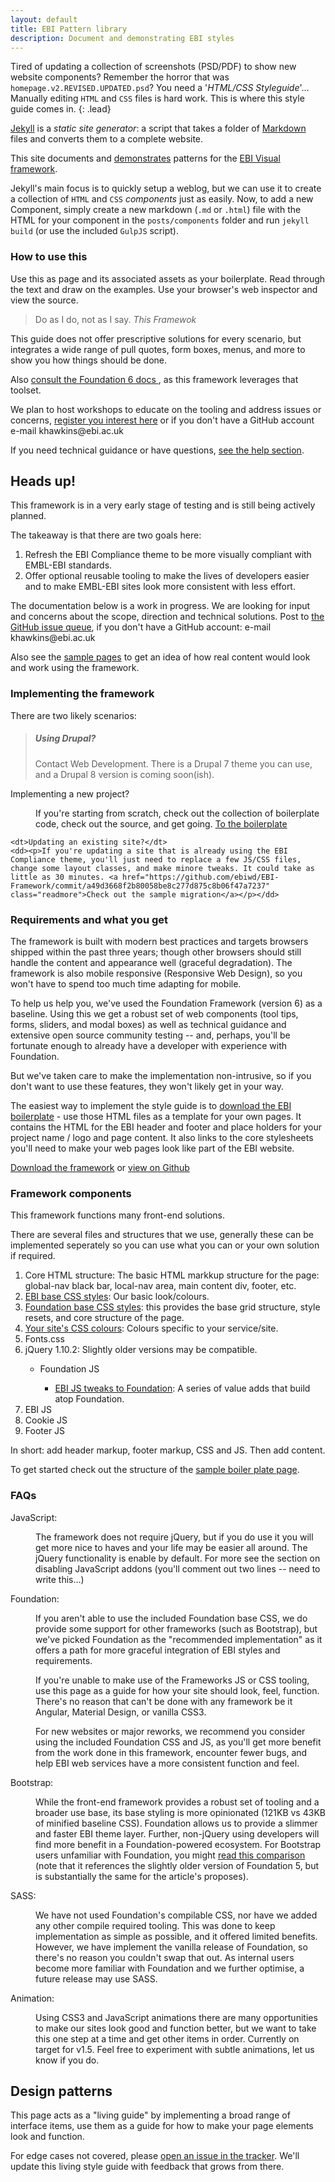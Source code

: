 ```yaml
---
layout: default
title: EBI Pattern library
description: Document and demonstrating EBI styles
---
```


<section id="overview" data-magellan-target="overview">

  Tired of updating a collection of screenshots (PSD/PDF) to show new website components? Remember the horror that was `homepage.v2.REVISED.UPDATED.psd`? You need a '*HTML/CSS Styleguide*'… Manually editing `HTML` and `CSS` files is hard work. This is where this style guide comes in.
  {: .lead}

  [Jekyll](http://jekyllrb.com) is a *static site generator*: a script that takes a folder of [Markdown](http://daringfireball.net/projects/markdown/) files and converts them to a complete website.

  This site documents and [demonstrates](https://ebiwd.github.io/EBI-Pattern-library/) patterns for the [EBI Visual framework](https://github.com/ebiwd/EBI-Framework).

  Jekyll's main focus is to quickly setup a weblog, but we can use it to create a collection of `HTML` and `CSS` *components* just as easily. Now, to add a new Component, simply create a new markdown (`.md` or `.html`) file with the HTML for your component in the `posts/components` folder and run `jekyll build` (or use the included `GulpJS` script).

  <h3>How to use this</h3>
  Use this as page and its associated assets as your boilerplate. Read through the text and draw on the examples. Use your browser's web inspector and view the source.
  <blockquote class="float-left">
    Do as I do, not as I say.
    <cite>This Framewok</cite>
  </blockquote>
  <p>This guide does not offer prescriptive solutions for every scenario, but integrates a wide range of pull quotes, form boxes, menus, and more to show you how things should be done.</p>
  <p>Also <a href="http://foundation.zurb.com/sites/docs/global.html">consult the Foundation 6 docs <i class="icon icon-generic" data-icon="x"></i></a>, as this framework leverages that toolset.</p>
  <p>We plan to host workshops to educate on the tooling and address issues or concerns, <a href="https://github.com/ebiwd/EBI-Framework/issues/1">register you interest here</a> or if you don't have a GitHub account e-mail khawkins@ebi.ac.uk</p>
  <p>If you need technical guidance or have questions, <a href="#help">see the help section</a>.</p>

  <div class="callout warning">
    <h1 class="training-color"><span class="icon icon-generic " data-icon="U"></span> Heads up!</h1>
    <p>This framework is in a very early stage of testing and is still being actively planned.</p>
    <p>The takeaway is that there are two goals here:</p>
    <ol>
      <li>Refresh the EBI Compliance theme to be more visually compliant with EMBL-EBI standards.</li>
      <li>Offer optional reusable tooling to make the lives of developers easier and to make EMBL-EBI sites look more consistent with less effort.</li>
    </ol>
    <p>The documentation below is a work in progress. We are looking for input and concerns about the scope, direction and technical solutions. Post to <a href="https://github.com/ebiwd/EBI-Framework/issues/1">the GitHub issue queue</a>, if you don't have a GitHub account: e-mail khawkins@ebi.ac.uk</p>
    <p>Also see the <a href="sample-site/">sample pages</a> to get an idea of how real content would look and work using the framework.</p>
  </div>

  <h3>Implementing the framework</h3>
  <p>There are two likely scenarios:</p>

  <blockquote class="float-right columns medium-5"><h5>Using Drupal?</h5> Contact Web Development. There is a Drupal 7 theme you can use, and a Drupal 8 version is coming soon(ish).</blockquote>

  <dl>
    <dt>Implementing a new project?</dt>
    <dd><p>If you're starting from scratch, check out the collection of boilerplate code, check out the source, and get going. <a href="https://ebiwd.github.io/EBI-Framework/sample-site/" class="readmore">To the boilerplate</a></p></dd>

    <dt>Updating an existing site?</dt>
    <dd><p>If you're updating a site that is already using the EBI Compliance theme, you'll just need to replace a few JS/CSS files, change some layout classes, and make minore tweaks. It could take as little as 30 minutes. <a href="https://github.com/ebiwd/EBI-Framework/commit/a49d3668f2b80058be8c277d875c8b06f47a7237" class="readmore">Check out the sample migration</a></p></dd>

  </dl>

  <h3>Requirements and what you get</h3>
  <p>The framework is built with modern best practices and targets browsers shipped within the past three years; though other browsers should still handle the content and appearance well (graceful degradation). The framework is also mobile responsive (Responsive Web Design), so you won't have to spend too much time adapting for mobile.</p>
  <p>To help us help you, we've used the Foundation Framework (version 6) as a baseline. Using this we get a robust set of web components (tool tips, forms, sliders, and modal boxes) as well as technical guidance and extensive open source community testing -- and, perhaps, you'll be fortunate enough to already have a developer with experience with Foundation.</p>
  <p>But we've taken care to make the implementation non-intrusive, so if you don't want to use these features, they won't likely get in your way.</p>
  <p>The easiest way to implement the style guide is to <a href="https://ebiwd.github.io/EBI-Framework/sample-site/#boilerplate">download the EBI boilerplate</a> - use those HTML files as a template for your own pages. It contains the HTML for the EBI header and footer and place holders for your project name / logo and page content. It also links to the core stylesheets you'll need to make your web pages look like part of the EBI website.</p>
  <p><a href="https://github.com/ebiwd/EBI-Framework/archive/master.zip" class="button sans-serif">Download the framework</a> or <a href="https://github.com/ebiwd/EBI-Framework/">view on Github</a></p>

  <h3>Framework components</h3>
  <p>This framework functions many front-end solutions.</p>
  <p>There are several files and structures that we use, generally these can be implemented seperately so you can use what you can or your own solution if required.</p>

  <div class="callout">
    <ol>
      <li>Core HTML structure: The basic HTML markkup structure for the page: global-nav black bar, local-nav area, main content div, footer, etc.</li>
      <li><a href="css/ebi-global.css">EBI base CSS styles</a>: Our basic look/colours.</li>
      <li><a href="https://ebiwd.github.io/EBI-Framework/libraries/foundation-6/css/foundation.css">Foundation base CSS styles</a>: this provides the base grid structure, style resets, and core structure of the page.</li>
      <li><a href="css/theme-embl-petrol.css">Your site's CSS colours</a>: Colours specific to your service/site.</li>
      <li>Fonts.css</li>
      <li>jQuery 1.10.2: Slightly older versions may be compatible.</li>
        <ul>
          <li>Foundation JS</li>
          <ul>
            <li><a href="https://ebiwd.github.io/EBI-Framework/js/foundationExtendEBI.js">EBI JS tweaks to Foundation</a>: A series of value adds that build atop Foundation.</li>
          </ul>
        </ul>
      <li>EBI JS</li>
      <li>Cookie JS</li>
      <li>Footer JS</li>
    </ol>
  </div>

  <p>In short: add header markup, footer markup, CSS and JS. Then add content.</p>
  <p>To get started check out the structure of the <a href="sample-site">sample boiler plate page</a>.</p>

  <div class="">
    <h3>FAQs</h3>
    <dl>
      <dt>JavaScript:</dt>
        <dd><p>The framework does not require jQuery, but if you do use it you will get more nice to haves and your life may be easier all around. The jQuery functionality is enable by default. For more see the section on disabling JavaScript addons (you'll comment out two lines -- need to write this...)</p></dd>
      <dt>Foundation:</dt>
        <dd><p>If you aren't able to use the included Foundation base CSS, we do provide some support for other frameworks (such as Bootstrap), but we've picked Foundation as the "recommended implementation" as it offers a path for more graceful integration of EBI styles and requirements.</p>
        <p>If you're unable to make use of the Frameworks JS or CSS tooling, use this page as a guide for how your site should look, feel, function. There's no reason that can't be done with any framework be it Angular, Material Design, or vanilla CSS3.</p>
        <p>For new websites or major reworks, we recommend you consider using the included Foundation CSS and JS, as you'll get more benefit from the work done in this framework, encounter fewer bugs, and help EBI web services have a more consistent function and feel.</p>
        </dd>
      <dt>Bootstrap:</dt>
        <dd><p>While the front-end framework provides a robust set of tooling and a broader use base, its base styling is more opinionated (121KB vs 43KB of minified baseline CSS). Foundation allows us to provide a slimmer and faster EBI theme layer. Further, non-jQuery using developers will find more benefit in a Foundation-powered ecosystem. For Bootstrap users unfamiliar with Foundation, you might <a href="https://www.codementor.io/css/tutorial/bootstrap-3-vs-foundation-5-front-end-framework-comparison">read this comparison</a> (note that it references the slightly older version of Foundation 5, but is substantially the same for the article's proposes).</p></dd>
      <dt>SASS:</dt>
        <dd><p>We have not used Foundation's compilable CSS, nor have we added any other compile required tooling. This was done to keep implementation as simple as possible, and it offered limited benefits. However, we have implement the vanilla release of Foundation, so there's no reason you couldn't swap that out. As internal users become more familiar with Foundation and we further optimise, a future release may use SASS.</p></dd>
      <dt>Animation:</dt>
        <dd><p>Using CSS3 and JavaScript animations there are many opportunities to make our sites look good and function better, but we want to take this one step at a time and get other items in order. Currently on target for v1.5. <span data-tooltip aria-haspopup="true" class="has-tip" data-disable-hover='false' tabindex=1 title="Foundation does have a complementary animation toolset that we've not bundled, but you could...">Feel free to experiment with subtle animations</span>, let us know if you do.</p></dd>
    </dl>
  </div>
</section>

<section id="design-patterns" data-magellan-target="design-patterns">
  <h2>Design patterns</h2>
  <p>This page acts as a "living guide" by implementing a broad range of interface items, use them as a guide for how to make your page elements look and function.</p>

  <p>For edge cases not covered, please <a href="https://github.com/ebiwd/EBI-Framework/issues">open an issue in the tracker</a>. We'll update this living style guide with feedback that grows from there.</p>
</section>
